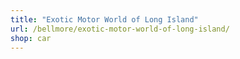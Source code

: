 ```yaml
---
title: "Exotic Motor World of Long Island"
url: /bellmore/exotic-motor-world-of-long-island/
shop: car
---
```

